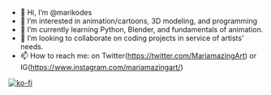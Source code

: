 - 👋 Hi, I’m @marikodes
- 👀 I’m interested in animation/cartoons, 3D modeling, and programming
- 🌱 I’m currently learning Python, Blender, and fundamentals of animation.
- 💞️ I’m looking to collaborate on coding projects in service of artists' needs.
- 📫 How to reach me: on Twitter(https://twitter.com/MariamazingArt) or IG(https://www.instagram.com/mariamazingart/)

[![ko-fi](https://ko-fi.com/img/githubbutton_sm.svg)](https://ko-fi.com/X8X8DA8KC)

<!---
marikodes/marikodes is a ✨ special ✨ repository because its `README.md` (this file) appears on your GitHub profile.
You can click the Preview link to take a look at your changes.
--->

